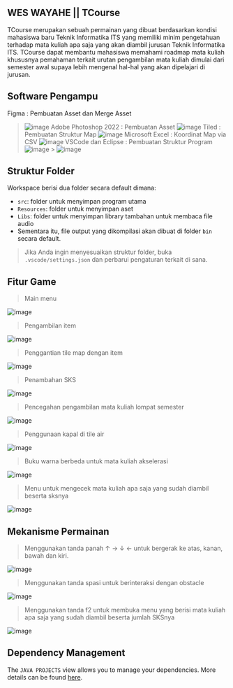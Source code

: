 ## WES WAYAHE || TCourse

TCourse merupakan sebuah permainan yang dibuat berdasarkan kondisi mahasiswa baru Teknik Informatika ITS yang memiliki minim pengetahuan terhadap mata kuliah apa saja yang akan diambil jurusan Teknik Informatika ITS. TCourse dapat membantu mahasiswa memahami roadmap mata kuliah khususnya pemahaman terkait urutan pengambilan mata kuliah dimulai dari semester awal supaya lebih mengenal hal-hal yang akan dipelajari di jurusan.

## Software Pengampu

Figma : Pembuatan Asset dan Merge Asset

> ![image](https://user-images.githubusercontent.com/85748069/147032468-76b59b16-422d-4ce5-8154-72077cb90b39.png)
> Adobe Photoshop 2022 : Pembuatan Asset
> ![image](https://user-images.githubusercontent.com/85748069/147031663-719358dc-86bf-4be8-89ba-ea7e23d24054.png)
> Tiled : Pembuatan Struktur Map
> ![image](https://user-images.githubusercontent.com/85748069/147031773-9d20916b-c20c-4e1c-b471-ce798facc098.png)
> Microsoft Excel : Koordinat Map via CSV
> ![image](https://user-images.githubusercontent.com/85748069/147032168-e2edd408-08cb-4969-82c6-8d3b59ce6063.png)
> VSCode dan Eclipse : Pembuatan Struktur Program
> ![image](https://user-images.githubusercontent.com/85748069/147032255-0cafbbf5-25a9-4a03-98e9-8dc81513813d.png) > ![image](https://user-images.githubusercontent.com/85748069/147032294-41be6d6e-65c4-4a9c-89d5-140aa98e3021.png)

## Struktur Folder

Workspace berisi dua folder secara default dimana:

- `src`: folder untuk menyimpan program utama
- `Resources`: folder untuk menyimpan aset
- `Libs`: folder untuk menyimpan library tambahan untuk membaca file audio
- Sementara itu, file output yang dikompilasi akan dibuat di folder `bin` secara default.

> Jika Anda ingin menyesuaikan struktur folder, buka `.vscode/settings.json` dan perbarui pengaturan terkait di sana.

## Fitur Game

> Main menu

![image](https://user-images.githubusercontent.com/85748069/147033211-7f58463f-063f-4f00-8be7-c26e43ccff4e.png)

> Pengambilan item

![image](https://user-images.githubusercontent.com/85748069/147033337-8ec0d27c-454f-4a95-b000-6659b8d52832.png)

> Penggantian tile map dengan item

![image](https://user-images.githubusercontent.com/85748069/147033375-21bbb10f-f2cd-47e3-a838-8477c6bb1cb2.png)

> Penambahan SKS

![image](https://user-images.githubusercontent.com/85748069/147033528-0d4d0654-4a85-48ab-8470-28c52d888259.png)

> Pencegahan pengambilan mata kuliah lompat semester

![image](https://user-images.githubusercontent.com/85748069/147033647-d1f0aff5-9277-4968-897b-1ccfa2c1ec0f.png)

> Penggunaan kapal di tile air

![image](https://user-images.githubusercontent.com/85748069/147033753-92fe6dae-7640-472b-a4fd-ff05c021a37d.png)

> Buku warna berbeda untuk mata kuliah akselerasi

![image](https://user-images.githubusercontent.com/85748069/147033994-6166ef7b-bcfc-4c74-8aec-73587e236e70.png)

> Menu untuk mengecek mata kuliah apa saja yang sudah diambil beserta sksnya

![image](https://user-images.githubusercontent.com/85748069/147034032-495a314c-7d3f-4e73-8a31-e02a0d1199de.png)

## Mekanisme Permainan

> Menggunakan tanda panah ↑ → ↓ ← untuk bergerak ke atas, kanan, bawah dan kiri.

![image](https://user-images.githubusercontent.com/85748069/147034580-f4b460f1-2024-4b4b-bc20-e45a5879530b.png)

> Menggunakan tanda spasi untuk berinteraksi dengan obstacle 

![image](https://user-images.githubusercontent.com/85748069/147034830-c228a2f1-3208-4bc5-afbd-84fc17d1b74b.png)

> Menggunakan tanda f2 untuk membuka menu yang berisi mata kuliah apa saja yang sudah diambil beserta jumlah SKSnya

![image](https://user-images.githubusercontent.com/85748069/147034893-7724c70a-acdd-449b-8ef9-8a77dba5ac44.png)





## Dependency Management

The `JAVA PROJECTS` view allows you to manage your dependencies. More details can be found [here](https://github.com/microsoft/vscode-java-dependency#manage-dependencies).

